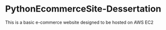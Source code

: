# PythonEcommerceSite-Dessertation
This is a basic e-commerce website designed to be hosted on AWS EC2
